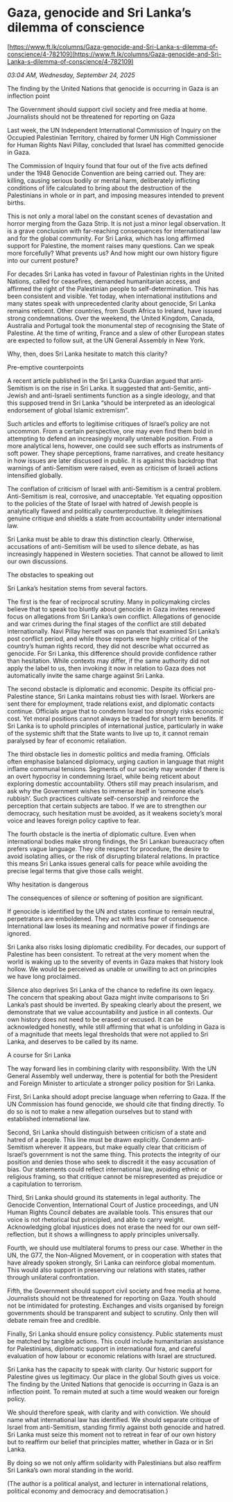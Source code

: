 # Gaza, genocide and Sri Lanka’s dilemma of conscience

[https://www.ft.lk/columns/Gaza-genocide-and-Sri-Lanka-s-dilemma-of-conscience/4-782109](https://www.ft.lk/columns/Gaza-genocide-and-Sri-Lanka-s-dilemma-of-conscience/4-782109)

*03:04 AM, Wednesday, September 24, 2025*

The finding by the United Nations that genocide is occurring in Gaza is an inflection point

The Government should support civil society and free media at home. Journalists should not be threatened for reporting on Gaza

Last week, the UN Independent International Commission of Inquiry on the Occupied Palestinian Territory, chaired by former UN High Commissioner for Human Rights Navi Pillay, concluded that Israel has committed genocide in Gaza.

The Commission of Inquiry found that four out of the five acts defined under the 1948 Genocide Convention are being carried out. They are: killing, causing serious bodily or mental harm, deliberately inflicting conditions of life calculated to bring about the destruction of the Palestinians in whole or in part, and imposing measures intended to prevent births.

This is not only a moral label on the constant scenes of devastation and horror merging from the Gaza Strip. It is not just a minor legal observation. It is a grave conclusion with far-reaching consequences for international law and for the global community. For Sri Lanka, which has long affirmed support for Palestine, the moment raises many questions. Can we speak more forcefully? What prevents us? And how might our own history figure into our current posture?

For decades Sri Lanka has voted in favour of Palestinian rights in the United Nations, called for ceasefires, demanded humanitarian access, and affirmed the right of the Palestinian people to self-determination. This has been consistent and visible. Yet today, when international institutions and many states speak with unprecedented clarity about genocide, Sri Lanka remains reticent. Other countries, from South Africa to Ireland, have issued strong condemnations. Over the weekend, the United Kingdom, Canada, Australia and Portugal took the monumental step of recognising the State of Palestine. At the time of writing, France and a slew of other European states are expected to follow suit, at the UN General Assembly in New York.

Why, then, does Sri Lanka hesitate to match this clarity?

Pre-emptive counterpoints

A recent article published in the Sri Lanka Guardian argued that anti-Semitism is on the rise in Sri Lanka. It suggested that anti-Semitic, anti-Jewish and anti-Israeli sentiments function as a single ideology, and that this supposed trend in Sri Lanka “should be interpreted as an ideological endorsement of global Islamic extremism”.

Such articles and efforts to legitimise critiques of Israel’s policy are not uncommon. From a certain perspective, one may even find them bold in attempting to defend an increasingly morally untenable position. From a more analytical lens, however, one could see such efforts as instruments of soft power. They shape perceptions, frame narratives, and create hesitancy in how issues are later discussed in public. It is against this backdrop that warnings of anti-Semitism were raised, even as criticism of Israeli actions intensified globally.

The conflation of criticism of Israel with anti-Semitism is a central problem. Anti-Semitism is real, corrosive, and unacceptable. Yet equating opposition to the policies of the State of Israel with hatred of Jewish people is analytically flawed and politically counterproductive. It delegitimises genuine critique and shields a state from accountability under international law.

Sri Lanka must be able to draw this distinction clearly. Otherwise, accusations of anti-Semitism will be used to silence debate, as has increasingly happened in Western societies. That cannot be allowed to limit our own discussions.

The obstacles to speaking out

Sri Lanka’s hesitation stems from several factors.

The first is the fear of reciprocal scrutiny. Many in policymaking circles believe that to speak too bluntly about genocide in Gaza invites renewed focus on allegations from Sri Lanka’s own conflict. Allegations of genocide and war crimes during the final stages of the conflict are still debated internationally. Navi Pillay herself was on panels that examined Sri Lanka’s post conflict period, and while those reports were highly critical of the country’s human rights record, they did not describe what occurred as genocide. For Sri Lanka, this difference should provide confidence rather than hesitation. While contexts may differ, if the same authority did not apply the label to us, then invoking it now in relation to Gaza does not automatically invite the same charge against Sri Lanka.

The second obstacle is diplomatic and economic. Despite its official pro-Palestine stance, Sri Lanka maintains robust ties with Israel. Workers are sent there for employment, trade relations exist, and diplomatic contacts continue. Officials argue that to condemn Israel too strongly risks economic cost. Yet moral positions cannot always be traded for short term benefits. If Sri Lanka is to uphold principles of international justice, particularly in wake of the systemic shift that the State wants to live up to, it cannot remain paralysed by fear of economic retaliation.

The third obstacle lies in domestic politics and media framing. Officials often emphasise balanced diplomacy, urging caution in language that might inflame communal tensions. Segments of our society may wonder if there is an overt hypocrisy in condemning Israel, while being reticent about exploring domestic accountability. Others still may preach insularism, and ask why the Government wishes to immerse itself in ‘someone else’s rubbish’. Such practices cultivate self-censorship and reinforce the perception that certain subjects are taboo. If we are to strengthen our democracy, such hesitation must be avoided, as it weakens society’s moral voice and leaves foreign policy captive to fear.

The fourth obstacle is the inertia of diplomatic culture. Even when international bodies make strong findings, the Sri Lankan bureaucracy often prefers vague language. They cite respect for procedure, the desire to avoid isolating allies, or the risk of disrupting bilateral relations. In practice this means Sri Lanka issues general calls for peace while avoiding the precise legal terms that give those calls weight.

Why hesitation is dangerous

The consequences of silence or softening of position are significant.

If genocide is identified by the UN and states continue to remain neutral, perpetrators are emboldened. They act with less fear of consequence. International law loses its meaning and normative power if findings are ignored.

Sri Lanka also risks losing diplomatic credibility. For decades, our support of Palestine has been consistent. To retreat at the very moment when the world is waking up to the severity of events in Gaza makes that history look hollow. We would be perceived as unable or unwilling to act on principles we have long proclaimed.

Silence also deprives Sri Lanka of the chance to redefine its own legacy. The concern that speaking about Gaza might invite comparisons to Sri Lanka’s past should be inverted. By speaking clearly about the present, we demonstrate that we value accountability and justice in all contexts. Our own history does not need to be erased or excused. It can be acknowledged honestly, while still affirming that what is unfolding in Gaza is of a magnitude that meets legal thresholds that were not applied to Sri Lanka, and deserves to be called by its name.

A course for Sri Lanka

The way forward lies in combining clarity with responsibility. With the UN General Assembly well underway, there is potential for both the President and Foreign Minister to articulate a stronger policy position for Sri Lanka.

First, Sri Lanka should adopt precise language when referring to Gaza. If the UN Commission has found genocide, we should cite that finding directly. To do so is not to make a new allegation ourselves but to stand with established international law.

Second, Sri Lanka should distinguish between criticism of a state and hatred of a people. This line must be drawn explicitly. Condemn anti-Semitism wherever it appears, but make equally clear that criticism of Israel’s government is not the same thing. This protects the integrity of our position and denies those who seek to discredit it the easy accusation of bias. Our statements could reflect international law, avoiding ethnic or religious framing, so that critique cannot be misrepresented as prejudice or a capitulation to terrorism.

Third, Sri Lanka should ground its statements in legal authority. The Genocide Convention, International Court of Justice proceedings, and UN Human Rights Council debates are available tools. This ensures that our voice is not rhetorical but principled, and able to carry weight. Acknowledging global injustices does not erase the need for our own self-reflection, but it shows a willingness to apply principles universally.

Fourth, we should use multilateral forums to press our case. Whether in the UN, the G77, the Non-Aligned Movement, or in cooperation with states that have already spoken strongly, Sri Lanka can reinforce global momentum. This would also support in preserving our relations with states, rather through unilateral confrontation.

Fifth, the Government should support civil society and free media at home. Journalists should not be threatened for reporting on Gaza. Youth should not be intimidated for protesting. Exchanges and visits organised by foreign governments should be transparent and subject to scrutiny. Only then will debate remain free and credible.

Finally, Sri Lanka should ensure policy consistency. Public statements must be matched by tangible actions. This could include humanitarian assistance for Palestinians, diplomatic support in international fora, and careful evaluation of how labour or economic relations with Israel are structured.

Sri Lanka has the capacity to speak with clarity. Our historic support for Palestine gives us legitimacy. Our place in the global South gives us voice. The finding by the United Nations that genocide is occurring in Gaza is an inflection point. To remain muted at such a time would weaken our foreign policy.

We should therefore speak, with clarity and with conviction. We should name what international law has identified. We should separate critique of Israel from anti-Semitism, standing firmly against both genocide and hatred. Sri Lanka must seize this moment not to retreat in fear of our own history but to reaffirm our belief that principles matter, whether in Gaza or in Sri Lanka.

By doing so we not only affirm solidarity with Palestinians but also reaffirm Sri Lanka’s own moral standing in the world.

(The author is a political analyst, and lecturer in international relations, political economy and democracy and democratisation.)

